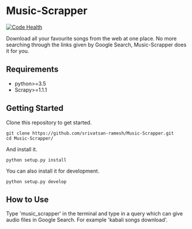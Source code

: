 Music-Scrapper
==============

[![Code Health](https://landscape.io/github/srivatsan-ramesh/Music-Scrapper/master/landscape.svg?style=flat)](https://landscape.io/github/srivatsan-ramesh/Music-Scrapper/master)

Download all your favourite songs from the web at one place. No more searching through the links given by Google Search, Music-Scrapper does it for you.

Requirements
------------

-   python&gt;=3.5
-   Scrapy&gt;=1.1.1

Getting Started
---------------

Clone this repository to get started.

``` sourceCode
git clone https://github.com/srivatsan-ramesh/Music-Scrapper.git
cd Music-Scrapper/
```

And install it.

``` sourceCode
python setup.py install
```

You can also install it for development.

``` sourceCode
python setup.py develop
```

How to Use
----------

Type 'music_scrapper' in the terminal and type in a query which can give audio files in Google Search. For example 'kabali songs download'.
